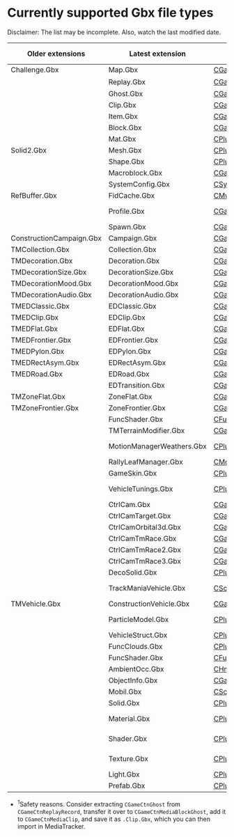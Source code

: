# Currently supported Gbx file types

Disclaimer: The list may be incomplete. Also, watch the last modified date.

Older extensions | Latest extension | Class | Read (whole) | Write | Read (header)
| --- | --- | --- | --- | --- | ---
| Challenge.Gbx | Map.Gbx | [CGameCtnChallenge](Src/GBX.NET/Engines/Game/CGameCtnChallenge.chunkl) | Yes | Yes | Yes
| | Replay.Gbx | [CGameCtnReplayRecord](Src/GBX.NET/Engines/Game/CGameCtnReplayRecord.chunkl) | Yes | No<sup>1</sup> | Yes
| | Ghost.Gbx | [CGameCtnGhost](Src/GBX.NET/Engines/Game/CGameCtnGhost.chunkl) | Yes | Yes
| | Clip.Gbx | [CGameCtnMediaClip](Src/GBX.NET/Engines/Game/CGameCtnMediaClip.chunkl) | Yes | Yes
| | Item.Gbx | [CGameItemModel](Src/GBX.NET/Engines/GameData/CGameItemModel.chunkl) | Yes | Yes | Yes
| | Block.Gbx | [CGameItemModel](Src/GBX.NET/Engines/GameData/CGameItemModel.chunkl) | Yes | Yes | Yes
| | Mat.Gbx | [CPlugMaterialUserInst](Src/GBX.NET/Engines/Plug/CPlugMaterialUserInst.chunkl) | Yes | Yes
| Solid2.Gbx | Mesh.Gbx | [CPlugSolid2Model](Src/GBX.NET/Engines/Plug/CPlugSolid2Model.chunkl) | Yes | Yes
| | Shape.Gbx | [CPlugSurface](Src/GBX.NET/Engines/Plug/CPlugSurface.chunkl) | Yes | Yes
| | Macroblock.Gbx | [CGameCtnMacroBlockInfo](Src/GBX.NET/Engines/Game/CGameCtnMacroBlockInfo.chunkl) | Yes | Yes | Yes
| | SystemConfig.Gbx | [CSystemConfig](Src/GBX.NET/Engines/System/CSystemConfig.chunkl) | Yes | Yes
| RefBuffer.Gbx | FidCache.Gbx | [CMwRefBuffer](Src/GBX.NET/Engines/MwFoundations/CMwRefBuffer.chunkl) | Yes | Yes
| | Profile.Gbx | [CGamePlayerProfile](Src/GBX.NET/Engines/Game/CGamePlayerProfile.chunkl) | Up to TMF | Up to TMF | Yes
| | Spawn.Gbx | [CGameSpawnModel](Src/GBX.NET/Engines/GameData/CGameSpawnModel.chunkl) | Yes | Yes
| ConstructionCampaign.Gbx | Campaign.Gbx | [CGameCtnCampaign](Src/GBX.NET/Engines/Game/CGameCtnCampaign.chunkl) | Yes | Yes
| TMCollection.Gbx | Collection.Gbx | [CGameCtnCollection](Src/GBX.NET/Engines/Game/CGameCtnCollection.chunkl) | Yes | Yes | Yes
| TMDecoration.Gbx | Decoration.Gbx | [CGameCtnDecoration](Src/GBX.NET/Engines/Game/CGameCtnDecoration.chunkl) | Yes | Yes | Yes
| TMDecorationSize.Gbx | DecorationSize.Gbx | [CGameCtnDecorationSize](Src/GBX.NET/Engines/Game/CGameCtnDecorationSize.chunkl) | Yes | Yes | Yes
| TMDecorationMood.Gbx | DecorationMood.Gbx | [CGameCtnDecorationMood](Src/GBX.NET/Engines/Game/CGameCtnDecorationMood.chunkl) | Yes | Yes | Yes
| TMDecorationAudio.Gbx | DecorationAudio.Gbx | [CGameCtnDecorationAudio](Src/GBX.NET/Engines/Game/CGameCtnDecorationAudio.chunkl) | Yes | Yes | Yes
| TMEDClassic.Gbx | EDClassic.Gbx | [CGameCtnBlockInfoClassic](Src/GBX.NET/Engines/Game/CGameCtnBlockInfoClassic.chunkl) | Yes | Yes | Yes
| TMEDClip.Gbx | EDClip.Gbx | [CGameCtnBlockInfoClip](Src/GBX.NET/Engines/Game/CGameCtnBlockInfoClip.chunkl) | Yes | Yes | Yes
| TMEDFlat.Gbx | EDFlat.Gbx | [CGameCtnBlockInfoFlat](Src/GBX.NET/Engines/Game/CGameCtnBlockInfoFlat.chunkl) | Yes | Yes | Yes
| TMEDFrontier.Gbx | EDFrontier.Gbx | [CGameCtnBlockInfoFrontier](Src/GBX.NET/Engines/Game/CGameCtnBlockInfoFrontier.chunkl) | Yes | Yes | Yes
| TMEDPylon.Gbx | EDPylon.Gbx | [CGameCtnBlockInfoPylon](Src/GBX.NET/Engines/Game/CGameCtnBlockInfoPylon.chunkl) | Yes | Yes | Yes
| TMEDRectAsym.Gbx | EDRectAsym.Gbx | [CGameCtnBlockInfoRectAsym](Src/GBX.NET/Engines/Game/CGameCtnBlockInfoRectAsym.chunkl) | Yes | Yes | Yes
| TMEDRoad.Gbx | EDRoad.Gbx | [CGameCtnBlockInfoRoad](Src/GBX.NET/Engines/Game/CGameCtnBlockInfoRoad.chunkl) | Yes | Yes | Yes
| | EDTransition.Gbx | [CGameCtnBlockInfoTransition](Src/GBX.NET/Engines/Game/CGameCtnBlockInfoTransition.chunkl) | Yes | Yes | Yes
| TMZoneFlat.Gbx | ZoneFlat.Gbx | [CGameCtnZoneFlat](Src/GBX.NET/Engines/Game/CGameCtnZoneFlat.chunkl) | Yes | Yes
| TMZoneFrontier.Gbx | ZoneFrontier.Gbx | [CGameCtnZoneFrontier](Src/GBX.NET/Engines/Game/CGameCtnZoneFrontier.chunkl) | Yes | Yes
| | FuncShader.Gbx | [CFuncShaderLayerUV](Src/GBX.NET/Engines/Func/CFuncShaderLayerUV.chunkl) | Yes | Yes
| | TMTerrainModifier.Gbx | [CGameCtnDecorationTerrainModifier](Src/GBX.NET/Engines/Game/CGameCtnDecorationTerrainModifier.chunkl) | Yes | Yes
| | MotionManagerWeathers.Gbx | [CPlugWeatherModel](Src/GBX.NET/Engines/Plug/CPlugWeatherModel.chunkl) | Up to TMUF | Yes
| | RallyLeafManager.Gbx | [CMotionManagerLeaves](Src/GBX.NET/Engines/Motion/CMotionManagerLeaves.chunkl) | Yes | Yes
| | GameSkin.Gbx | [CPlugGameSkin](Src/GBX.NET/Engines/Plug/CPlugGameSkin.chunkl) | Yes | Yes
| | VehicleTunings.Gbx | [CPlugVehiclePhyTunings](Src/GBX.NET/Engines/Plug/CPlugVehiclePhyTunings.chunkl) | Up to TM2 | Up to TM2
| | CtrlCam.Gbx | [CGameControlCamera](Src/GBX.NET/Engines/Game/CGameControlCamera.chunkl) | Yes | Yes
| | CtrlCamTarget.Gbx | [CGameControlCameraTarget](Src/GBX.NET/Engines/Game/CGameControlCameraTarget.chunkl) | Yes | Yes
| | CtrlCamOrbital3d.Gbx | [CGameControlCameraOrbital3d](Src/GBX.NET/Engines/Game/CGameControlCameraOrbital3d.chunkl) | Yes | Yes
| | CtrlCamTmRace.Gbx | [CGameControlCameraTrackManiaRace](Src/GBX.NET/Engines/TrackMania/CGameControlCameraTrackManiaRace.chunkl) | Yes | Yes
| | CtrlCamTmRace2.Gbx | [CGameControlCameraTrackManiaRace2](Src/GBX.NET/Engines/TrackMania/CGameControlCameraTrackManiaRace2.chunkl) | Yes | Yes
| | CtrlCamTmRace3.Gbx | [CGameControlCameraTrackManiaRace3](Src/GBX.NET/Engines/TrackMania/CGameControlCameraTrackManiaRace3.chunkl) | Yes | Yes
| | DecoSolid.Gbx | [CPlugDecoratorSolid](Src/GBX.NET/Engines/CPlug/CPlugDecoratorSolid.chunkl) | Yes | Yes
| | TrackManiaVehicle.Gbx | [CSceneVehicleCar](Src/GBX.NET/Engines/Scene/CSceneVehicleCar.chunkl) | Only TMUF | Only TMUF
| TMVehicle.Gbx | ConstructionVehicle.Gbx | [CGameItemModel](Src/GBX.NET/Engines/GameData/CGameItemModel.chunkl) | Yes | Yes | Yes
| | ParticleModel.Gbx | [CPlugParticleEmitterModel](Src/GBX.NET/Engines/CPlug/CPlugParticleEmitterModel.chunkl) | Up to TMUF | Up to TMUF
| | VehicleStruct.Gbx | [CPlugVehicleVisModelShared](Src/GBX.NET/Engines/GameData/CPlugVehicleVisModelShared.chunkl) | Yes | Yes
| | FuncClouds.Gbx | [CPlugClouds](Src/GBX.NET/Engines/Plug/CPlugClouds.chunkl) | Yes | Yes
| | FuncShader.Gbx | [CFuncShaderLayerUV](Src/GBX.NET/Engines/Func/CFuncShaderLayerUV.chunkl) | Yes | Yes
| | AmbientOcc.Gbx | [CHmsAmbientOcc](Src/GBX.NET/Engines/Hms/CHmsAmbientOcc.chunkl) | Yes | Yes
| | ObjectInfo.Gbx | [CGameItemModel](Src/GBX.NET/Engines/GameData/CGameItemModel.chunkl) | Yes | Yes | Yes
| | Mobil.Gbx | [CSceneMobil](Src/GBX.NET/Engines/Scene/CSceneMobil.chunkl) | Yes | Yes
| | Solid.Gbx | [CPlugSolid](Src/GBX.NET/Engines/Plug/CPlugSolid.cs) | Yes | Yes
| | Material.Gbx | [CPlugMaterial](Src/GBX.NET/Engines/Plug/CPlugMaterial.cs) | Up to TM2 | No
| | Shader.Gbx | [CPlugShader](Src/GBX.NET/Engines/Plug/CPlugShader.cs) | Up to TMUF | No
| | Texture.Gbx | [CPlugBitmap](Src/GBX.NET/Engines/Plug/CPlugBitmap.cs) | Up to TMUF | No
| | Light.Gbx | [CPlugLight](Src/GBX.NET/Engines/Plug/CPlugLight.cs) | Yes | Yes
| | Prefab.Gbx | [CPlugPrefab](Src/GBX.NET/Engines/Plug/CPlugPrefab.cs) | Yes | Yes

- <sup>1</sup>Safety reasons. Consider extracting `CGameCtnGhost` from `CGameCtnReplayRecord`, transfer it over to `CGameCtnMediaBlockGhost`, add it to `CGameCtnMediaClip`, and save it as `.Clip.Gbx`, which you can then import in MediaTracker.
